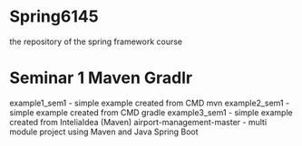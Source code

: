 # Spring6145
the repository of the spring framework course

# Seminar 1 Maven Gradlr
example1_sem1 - simple example created from CMD mvn
example2_sem1 - simple example created from CMD gradle
example3_sem1 - simple example created from InteliaIdea (Maven)
airport-management-master - multi module project using Maven and Java Spring Boot

